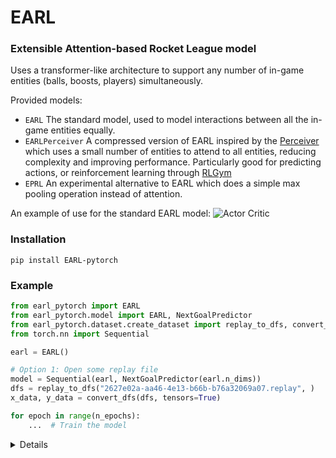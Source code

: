# EARL
### Extensible Attention-based Rocket League model

Uses a transformer-like architecture to support any number of in-game entities (balls, boosts, players) simultaneously.

Provided models:
- `EARL`
  The standard model, used to model interactions between all the in-game entities equally.
- `EARLPerceiver`
  A compressed version of EARL inspired by the [Perceiver](https://arxiv.org/abs/2103.03206) which uses a small number of entities to attend to all entities, reducing complexity and improving performance.
  Particularly good for predicting actions, or reinforcement learning through [RLGym](https://github.com/lucas-emery/rocket-league-gym)
- `EPRL`
  An experimental alternative to EARL which does a simple max pooling operation instead of attention.
  
An example of use for the standard EARL model:
![Actor Critic](EARLActorCritic.svg?raw=true)


### Installation
```
pip install EARL-pytorch
```

### Example
```python
from earl_pytorch import EARL
from earl_pytorch.model import EARL, NextGoalPredictor
from earl_pytorch.dataset.create_dataset import replay_to_dfs, convert_dfs
from torch.nn import Sequential

earl = EARL()

# Option 1: Open some replay file
model = Sequential(earl, NextGoalPredictor(earl.n_dims))
dfs = replay_to_dfs("2627e02a-aa46-4e13-b66b-b76a32069a07.replay", )
x_data, y_data = convert_dfs(dfs, tensors=True)

for epoch in range(n_epochs):
    ...  # Train the model
```

<details>
  <summary>Details</summary>
  
Currently, the input is 21 features for each entity. For the non-relevant entities, the values are set to zero by default.
  
| Feature      | Type  | Entities            |
|--------------|-------|---------------------|
| cls          | bool  | None                |
| is_ball      | bool  | Ball                |
| is_boost     | bool  | Boost               |
| is_blue      | bool  | Player              |
| is_orange    | bool  | Player              |
| pos_x        | float | Ball, Boost, Player |
| pos_y        | float | Ball, Boost, Player |
| pos_z        | float | Ball, Boost, Player |
| forward_x    | float | Player              |
| forward_y    | float | Player              |
| forward_z    | float | Player              |
| up_x         | float | Player              |
| up_y         | float | Player              |
| up_z         | float | Player              |
| vel_x        | float | Ball, Player        |
| vel_y        | float | Ball, Player        |
| vel_z        | float | Ball, Player        |
| ang_vel_x    | float | Ball, Player        |
| ang_vel_y    | float | Ball, Player        |
| ang_vel_z    | float | Ball, Player        |
| boost_amount | float | Boost, Player       |
| is_demoed    | bool  | Boost, Player       |
| on_ground    | bool  | Player              |
| has_flip     | bool  | Player              |

Note: pos and vel are divided by 2300, ang_vel by 5.5 and boost by 100.

These values are fed into a linear layer to produce a kind of embedding for the entity state, which is then fed into a transformer, producing final embeddings for each entity depending on all the other entities.

The CLS "entity" is to be used to summarize the game state, like predicting which team is likely to score next.

</details>
